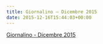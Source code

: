 ```yaml
---
title: Giornalino – Dicembre 2015
date: 2015-12-16T15:44:03+00:00
---
```

[Giornalino - Dicembre 2015](http://www.basketgardolo.it/wp-content/uploads/2015/12/giornalino-dicembre-2015.pdf)